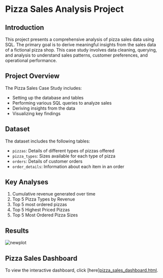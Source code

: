# Pizza Sales Analysis Project

## Introduction
This project presents a comprehensive analysis of pizza sales data using SQL. The primary goal is to derive meaningful insights from the sales data of a fictional pizza shop. This case study involves data cleaning, querying, and analysis to understand sales patterns, customer preferences, and operational performance.

## Project Overview
The Pizza Sales Case Study includes:
- Setting up the database and tables
- Performing various SQL queries to analyze sales
- Deriving insights from the data
- Visualizing key findings

## Dataset
The dataset includes the following tables:
- `pizzas`: Details of different types of pizzas offered
- `pizza_types`: Sizes available for each type of pizza
- `orders`: Details of customer orders
- `order_details`: Information about each item in an order

## Key Analyses
1. Cumulative revenue generated over time
2. Top 5 Pizza Types by Revenue
3. Top 5 most ordered pizzas
4. Top 5 Highest Priced Pizzas
5. Top 5 Most Ordered Pizza Sizes




## Results
![newplot](https://github.com/user-attachments/assets/235fd07b-3636-4f44-bc8b-509c3db7539e)
## Pizza Sales Dashboard
To view the interactive dashboard, click [here][pizza_sales_dashboard.html](http://localhost:8888/lab/tree/pizza_sales_dashboard.html).




